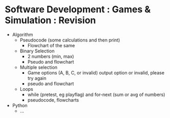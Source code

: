 # Software Development : Games & Simulation : Revision

- Algorithm
  - Pseudocode (some calculations and then print)
    - Flowchart of the same
  - Binary Selection
    - 2 numbers (min, max)
    - Pseudo and flowchart
  - Multiple selection
    - Game options (A, B, C, or invalid) output option or invalid, please try again
    - pseudo and flowchart
  - Loops
    - while (pretest, eg playflag) and for-next (sum or avg of numbers)
    - pseudocode, flowcharts
- Python
    - ...